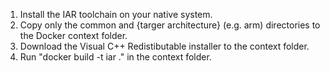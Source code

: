 1. Install the IAR toolchain on your native system.
2. Copy only the common and {targer architecture} (e.g. arm) directories to the Docker context folder.
3. Download the Visual C++ Redistibutable installer to the context folder.
2. Run "docker build -t iar ." in the context folder.
